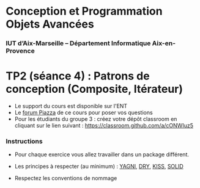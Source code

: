 # Conception et Programmation Objets Avancées

### IUT d’Aix-Marseille – Département Informatique Aix-en-Provence

# TP2 (séance 4) : Patrons de conception (Composite, Itérateur)


* Le support du cours est disponible sur l'ENT
* Le [forum Piazza](https://piazza.com/univ-amu.fr/fall2017/m3105/home) de ce cours pour poser vos questions
* Pour les étudiants du groupe 3 : créez votre dépôt classroom en cliquant sur le lien suivant : https://classroom.github.com/a/cONWIuz5

### Instructions
* Pour chaque exercice vous allez travailler dans un package différent.

* Les principes à respecter (au minimum) : [YAGNI](https://en.wikipedia.org/wiki/You_aren%27t_gonna_need_it), [DRY](https://en.wikipedia.org/wiki/Don't_repeat_yourself), [KISS](https://en.wikipedia.org/wiki/KISS_principle), [SOLID](http://pageperso.lif.univ-mrs.fr/~petru.valicov/Cours/M3105/POA_x4.pdf)

* Respectez les conventions de nommage

